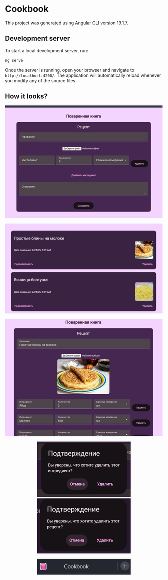 # Cookbook

This project was generated using [Angular CLI](https://github.com/angular/angular-cli) version 19.1.7.

## Development server

To start a local development server, run:

```bash
ng serve
```

Once the server is running, open your browser and navigate to `http://localhost:4200/`. The application will automatically reload whenever you modify any of the source files.

## How it looks?

![recipe form](./images/f1.png)

![recipe list](./images/rl.png)

![recipe form with picture](./images/f2.png)

<p align="center">
  <img src="./images/delin.png" alt="confirmation of deletion ingredient" width="300">
  <img src="./images/delr.png" alt="confirmation of deletion recipe" width="300">
</p>

<p align="center">
  <img src="./images/vk.png" alt="tab" width="300">
</p>

